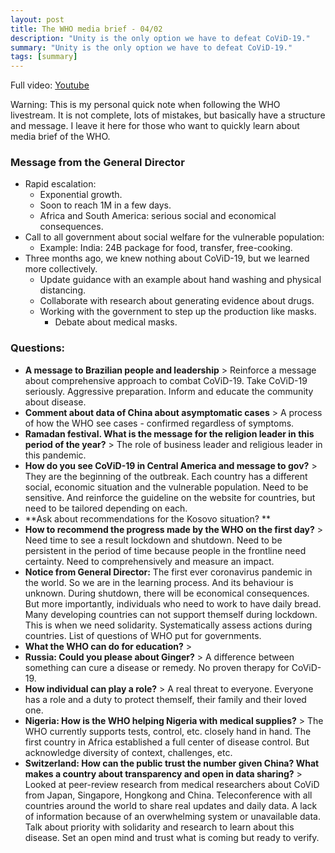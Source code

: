 ```yaml
---
layout: post
title: The WHO media brief - 04/02
description: "Unity is the only option we have to defeat CoViD-19."
summary: "Unity is the only option we have to defeat CoViD-19."
tags: [summary]
---
```


Full video: [Youtube](https://www.youtube.com/watch?v=6ZvVgHEHVD8)

Warning: This is my personal quick note when following the WHO livestream. It is not complete, lots of mistakes, but basically have a structure and message. I leave it here for those who want to quickly learn about media brief of the WHO.

### Message from the General Director
  *   Rapid escalation:
      *   Exponential growth.
      *   Soon to reach 1M in a few days.
      *   Africa and South America: serious social and economical consequences.
  *   Call to all government about social welfare for the vulnerable population:
      *   Example: India: 24B package for food, transfer, free-cooking.
  *   Three months ago, we knew nothing about CoViD-19, but we learned more collectively.
      *   Update guidance with an example about hand washing and physical distancing.
      *   Collaborate with research about generating evidence about drugs.
      *   Working with the government to step up the production like masks.
          *   Debate about medical masks.

### Questions:
  *   **A message to Brazilian people and leadership** > Reinforce a message about comprehensive approach to combat CoViD-19. Take CoViD-19 seriously. Aggressive preparation. Inform and educate the community about disease.
  *   **Comment about data of China about asymptomatic cases** > A process of how the WHO see cases - confirmed regardless of symptoms.
  *   **Ramadan festival. What is the message for the religion leader in this period of the year?** > The role of business leader and religious leader in this pandemic.
  *   **How do you see CoViD-19 in Central America and message to gov?** > They are the beginning of the outbreak. Each country has a different social, economic situation and the vulnerable population. Need to be sensitive. And reinforce the guideline on the website for countries, but need to be tailored depending on each.
  *   **Ask about recommendations for the Kosovo situation? **
  *   **How to recommend the progress made by the WHO on the first day?** > Need time to see a result lockdown and shutdown. Need to be persistent in the period of time because people in the frontline need certainty. Need to comprehensively and measure an impact.
  *   **Notice from General Director:** The first ever coronavirus pandemic in the world. So we are in the learning process. And its behaviour is unknown. During shutdown, there will be economical consequences. But more importantly, individuals who need to work to have daily bread. Many developing countries can not support themself during lockdown. This is when we need solidarity. Systematically assess actions during countries. List of questions of WHO put for governments.
  *   **What the WHO can do for education?** >
  *   **Russia: Could you please about Ginger?** > A difference between something can cure a disease or remedy. No proven therapy for CoViD-19.
  *   **How individual can play a role?** > A real threat to everyone. Everyone has a role and a duty to protect themself, their family and their loved one.
  *   **Nigeria: How is the WHO helping Nigeria with medical supplies?** > The WHO currently supports tests, control, etc. closely hand in hand. The first country in Africa established a full center of disease control. But acknowledge diversity of context, challenges, etc.
  *   **Switzerland: How can the public trust the number given China? What makes a country about transparency and open in data sharing?** > Looked at peer-review research from medical researchers about CoViD from Japan, Singapore, Hongkong and China. Teleconference with all countries around the world to share real updates and daily data. A lack of information because of an overwhelming system or unavailable data. Talk about priority with solidarity and research to learn about this disease. Set an open mind and trust what is coming but ready to verify.

<!-- Docs to Markdown version 1.0β21 -->

